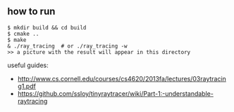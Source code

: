 ## how to run

```
$ mkdir build && cd build
$ cmake ..
$ make
& ./ray_tracing  # or ./ray_tracing -w
>> a picture with the result will appear in this directory
```

useful guides:
* http://www.cs.cornell.edu/courses/cs4620/2013fa/lectures/03raytracing1.pdf
* https://github.com/ssloy/tinyraytracer/wiki/Part-1:-understandable-raytracing